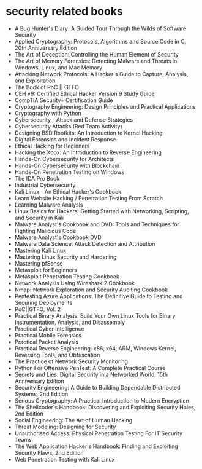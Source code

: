 # security related books

- A Bug Hunter's Diary: A Guided Tour Through the Wilds of Software Security
- Applied Cryptography: Protocols, Algorithms and Source Code in C, 20th Anniversary Edition
- The Art of Deception: Controlling the Human Element of Security
- The Art of Memory Forensics: Detecting Malware and Threats in Windows, Linux, and Mac Memory
- Attacking Network Protocols: A Hacker's Guide to Capture, Analysis, and Exploitation
- The Book of PoC || GTFO
- CEH v9: Certified Ethical Hacker Version 9 Study Guide
- CompTIA Security+ Certification Guide
- Cryptography Engineering: Design Principles and Practical Applications
- Cryptography with Python
- Cybersecurity - Attack and Defense Strategies
- Cybersecurity Attacks (Red Team Activity)
- Designing BSD Rootkits: An Introduction to Kernel Hacking
- Digital Forensics and Incident Response
- Ethical Hacking for Beginners
- Hacking the Xbox: An Introduction to Reverse Engineering
- Hands-On Cybersecurity for Architects
- Hands-On Cybersecurity with Blockchain
- Hands-On Penetration Testing on Windows
- The IDA Pro Book
- Industrial Cybersecurity
- Kali Linux - An Ethical Hacker's Cookbook
- Learn Website Hacking / Penetration Testing From Scratch
- Learning Malware Analysis
- Linux Basics for Hackers: Getting Started with Networking, Scripting, and Security in Kali
- Malware Analyst's Cookbook and DVD: Tools and Techniques for Fighting Malicious Code
- Malware Analyst's Cookbook DVD
- Malware Data Science: Attack Detection and Attribution
- Mastering Kali Linux
- Mastering Linux Security and Hardening
- Mastering pfSense
- Metasploit for Beginners
- Metasploit Penetration Testing Cookbook
- Network Analysis Using Wireshark 2 Cookbook
- Nmap: Network Exploration and Security Auditing Cookbook
- Pentesting Azure Applications: The Definitive Guide to Testing and Securing Deployments
- PoC||GTFO, Vol. 2
- Practical Binary Analysis: Build Your Own Linux Tools for Binary Instrumentation, Analysis, and Disassembly
- Practical Cyber Intelligence
- Practical Mobile Forensics
- Practical Packet Analysis
- Practical Reverse Engineering: x86, x64, ARM, Windows Kernel, Reversing Tools, and Obfuscation
- The Practice of Network Security Monitoring
- Python For Offensive PenTest: A Complete Practical Course
- Secrets and Lies: Digital Security in a Networked World, 15th Anniversary Edition
- Security Engineering: A Guide to Building Dependable Distributed Systems, 2nd Edition
- Serious Cryptography: A Practical Introduction to Modern Encryption
- The Shellcoder's Handbook: Discovering and Exploiting Security Holes, 2nd Edition
- Social Engineering: The Art of Human Hacking
- Threat Modeling: Designing for Security
- Unauthorised Access: Physical Penetration Testing For IT Security Teams
- The Web Application Hacker's Handbook: Finding and Exploiting Security Flaws, 2nd Edition
- Web Penetration Testing with Kali Linux
